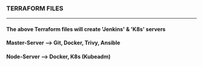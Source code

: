 ### TERRAFORM FILES
---


#### The above Terraform files will create 'Jenkins' & 'K8s' servers
#### Master-Server --> Git, Docker, Trivy, Ansible
#### Node-Server --> Docker, K8s (Kubeadm)

